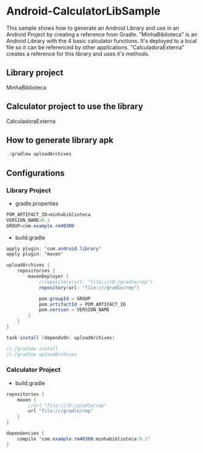# Android-CalculatorLibSample
This sample shows how to generate an Android Library and use in an Android Project by creating a reference from Gradle.
"MinhaBiblioteca" is an Android Library with the 4 basic calculator functions. It's deployed to a local file so it can be referenced by other applications.
"CalculadoraExterna" creates a reference for this library and uses it's methods.
  
## Library project
MinhaBiblioteca
  
## Calculator project to use the library
CalculadoraExterna
  
## How to generate library apk
```java
./gradlew uploadArchives
```
  
## Configurations
  
### Library Project
- gradle.properties
```java
POM_ARTIFACT_ID=minhabiblioteca
VERSION_NAME=0.1
GROUP=com.example.rm40300
```

- build.gradle
```java
apply plugin: 'com.android.library'
apply plugin: 'maven'

uploadArchives {
    repositories {
        mavenDeployer {
            //repository(url: "file:///D:/gradle/rep")
            repository(url: "file:///gradle/rep")

            pom.groupId = GROUP
            pom.artifactId = POM_ARTIFACT_ID
            pom.version = VERSION_NAME
        }
    }
}

task install (dependsOn: uploadArchives)

//./gradlew install
//./gradlew uploadArchives
```

### Calculator Project
- build.gradle
```java
repositories {
    maven {
        //url "file:///D:/gradle/rep"
        url "file:///gradle/rep"
    }
}

dependencies {
    compile 'com.example.rm40300:minhabiblioteca:0.1'
}
```
